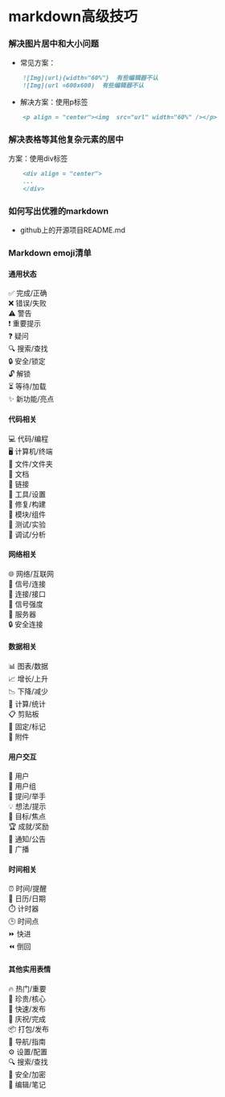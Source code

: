# markdown高级技巧


### 解决图片居中和大小问题
* 常见方案：
```markdown
    ![Img](url){width="60%"}  有些编辑器不认
    ![Img](url =600x600)  有些编辑器不认
```
* 解决方案：使用p标签
```markdown
    <p align = "center"><img  src="url" width="60%" /></p>
```

### 解决表格等其他复杂元素的居中
方案：使用div标签
```markdown
    <div align = "center">
    ...
    </div>
```



### 如何写出优雅的markdown
* github上的开源项目README.md


### Markdown emoji清单

#### 通用状态
✅ 完成/正确  
❌ 错误/失败  
⚠️ 警告  
❗ 重要提示  
❓ 疑问  
🔍 搜索/查找  
🔒 安全/锁定  
🔓 解锁  
⏳ 等待/加载  
✨ 新功能/亮点  

#### 代码相关
💻 代码/编程  
🖥️ 计算机/终端  
📁 文件/文件夹  
📄 文档  
🔗 链接  
🔧 工具/设置  
🔨 修复/构建  
🧩 模块/组件  
🧪 测试/实验  
🔬 调试/分析  

#### 网络相关
🌐 网络/互联网  
📡 信号/连接  
🔌 连接/接口  
📶 信号强度  
📡 服务器  
🔒 安全连接  

#### 数据相关
📊 图表/数据  
📈 增长/上升  
📉 下降/减少  
🧮 计算/统计  
📋 剪贴板  
📌 固定/标记  
📎 附件  

#### 用户交互
👤 用户  
👥 用户组  
🙋 提问/举手  
💡 想法/提示  
🎯 目标/焦点  
🏆 成就/奖励  
📣 通知/公告  
📢 广播  

#### 时间相关
⏰ 时间/提醒  
📅 日历/日期  
⏱️ 计时器  
🕒 时间点  
⏩ 快进  
⏪ 倒回  

#### 其他实用表情
🔥 热门/重要  
💎 珍贵/核心  
🚀 快速/发布  
🎉 庆祝/完成  
📦 打包/发布  
🧭 导航/指南  
⚙️ 设置/配置  
🔍 搜索/查找  
🔐 安全/加密  
📝 编辑/笔记  